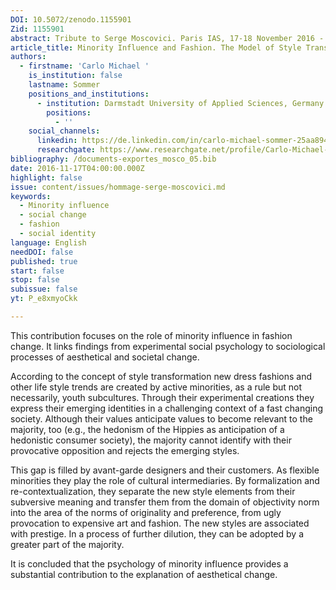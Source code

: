 ```yaml
---
DOI: 10.5072/zenodo.1155901
Zid: 1155901
abstract: Tribute to Serge Moscovici. Paris IAS, 17-18 November 2016 - Session 1
article_title: Minority Influence and Fashion. The Model of Style Transformation
authors:
  - firstname: 'Carlo Michael '
    is_institution: false
    lastname: Sommer
    positions_and_institutions:
      - institution: Darmstadt University of Applied Sciences, Germany
        positions:
          - ''
    social_channels:
      linkedin: https://de.linkedin.com/in/carlo-michael-sommer-25aa894
      researchgate: https://www.researchgate.net/profile/Carlo-Michael-Sommer
bibliography: /documents-exportes_mosco_05.bib
date: 2016-11-17T04:00:00.000Z
highlight: false
issue: content/issues/hommage-serge-moscovici.md
keywords:
  - Minority influence
  - social change
  - fashion
  - social identity
language: English
needDOI: false
published: true
start: false
stop: false
subissue: false
yt: P_e8xmyoCkk

---
```


This contribution focuses on the role of minority influence in fashion change. It links findings from experimental social psychology to sociological processes of aesthetical and societal change.

According to the concept of style transformation new dress fashions and other life style trends are created by active minorities, as a rule but not necessarily, youth subcultures. Through their experimental creations they express their emerging identities in a challenging context of a fast changing society. Although their values anticipate values to become relevant to the majority, too (e.g., the hedonism of the Hippies as anticipation of a hedonistic consumer society), the majority cannot identify with their provocative opposition and rejects the emerging styles.

This gap is filled by avant-garde designers and their customers. As flexible minorities they play the role of cultural intermediaries. By formalization and re-contextualization, they separate the new style elements from their subversive meaning and transfer them from the domain of objectivity norm into the area of the norms of originality and preference, from ugly provocation to expensive art and fashion. The new styles are associated with prestige. In a process of further dilution, they can be adopted by a greater part of the majority.

It is concluded that the psychology of minority influence provides a substantial contribution to the explanation of aesthetical change.

<Youtube yt="P_e8xmyoCkk" caption="Minority Influence and Fashion. The Model of Style Transformation"></Youtube>